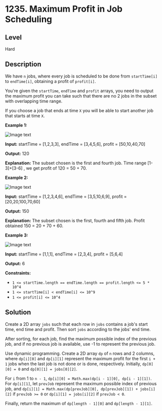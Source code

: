 # 1235. Maximum Profit in Job Scheduling
## Level
Hard

## Description
We have `n` jobs, where every job is scheduled to be done from `startTime[i] `to `endTime[i]`, obtaining a profit of `profit[i]`.

You're given the `startTime`, `endTime` and `profit` arrays, you need to output the maximum profit you can take such that there are no 2 jobs in the subset with overlapping time range.

If you choose a job that ends at time `X` you will be able to start another job that starts at time `X`.

**Example 1:**

![Image text](https://assets.leetcode.com/uploads/2019/10/10/sample1_1584.png)

**Input:** startTime = [1,2,3,3], endTime = [3,4,5,6], profit = [50,10,40,70]

**Output:** 120

**Explanation:** The subset chosen is the first and fourth job. 
Time range [1-3]+[3-6] , we get profit of 120 = 50 + 70.

**Example 2:**

![Image text](https://assets.leetcode.com/uploads/2019/10/10/sample22_1584.png)

**Input:** startTime = [1,2,3,4,6], endTime = [3,5,10,6,9], profit = [20,20,100,70,60]

**Output:** 150

**Explanation:** The subset chosen is the first, fourth and fifth job. 
Profit obtained 150 = 20 + 70 + 60.

**Example 3:**

![Image text](https://assets.leetcode.com/uploads/2019/10/10/sample3_1584.png)

**Input:** startTime = [1,1,1], endTime = [2,3,4], profit = [5,6,4]

**Output:** 6

**Constraints:**

* `1 <= startTime.length == endTime.length == profit.length <= 5 * 10^4`
* `1 <= startTime[i] < endTime[i] <= 10^9`
* `1 <= profit[i] <= 10^4`

## Solution
Create a 2D array `jobs` such that each row in `jobs` contains a job's start time, end time and profit. Then sort `jobs` according to the jobs' end time.

After sorting, for each job, find the maximum possible index of the previous job, and if no previous job is available, use -1 to represent the previous job.

Use dynamic programming. Create a 2D array `dp` of `n` rows and 2 columns, where `dp[i][0]` and `dp[i][1]` represent the maximum profit for the first `i + 1` jobs when the last job is not done or is done, respectively. Initially, `dp[0][0] = 0` and `dp[0][1] = jobs[0][2]`.

For `i` from 1 to `n - 1`, `dp[i][0] = Math.max(dp[i - 1][0], dp[i - 1][1])`. For `dp[i][1]`, let `prevJob` represent the maximum possible index of previous job, and `dp[i][1] = Math.max(dp[prevJob][0], dp[prevJob][1]) + jobs[i][2]` if `prevJob >= 0` or `dp[i][1] = jobs[i][2]` if `prevJob < 0`.

Finally, return the maximum of `dp[length - 1][0]` and `dp[length - 1][1]`.
